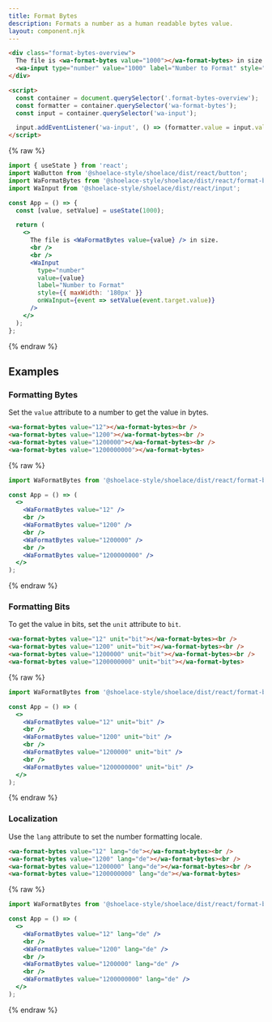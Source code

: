 ```yaml
---
title: Format Bytes
description: Formats a number as a human readable bytes value.
layout: component.njk
---
```


```html {.example}
<div class="format-bytes-overview">
  The file is <wa-format-bytes value="1000"></wa-format-bytes> in size. <br /><br />
  <wa-input type="number" value="1000" label="Number to Format" style="max-width: 180px;"></wa-input>
</div>

<script>
  const container = document.querySelector('.format-bytes-overview');
  const formatter = container.querySelector('wa-format-bytes');
  const input = container.querySelector('wa-input');

  input.addEventListener('wa-input', () => (formatter.value = input.value || 0));
</script>
```

{% raw %}
```jsx {.react}
import { useState } from 'react';
import WaButton from '@shoelace-style/shoelace/dist/react/button';
import WaFormatBytes from '@shoelace-style/shoelace/dist/react/format-bytes';
import WaInput from '@shoelace-style/shoelace/dist/react/input';

const App = () => {
  const [value, setValue] = useState(1000);

  return (
    <>
      The file is <WaFormatBytes value={value} /> in size.
      <br />
      <br />
      <WaInput
        type="number"
        value={value}
        label="Number to Format"
        style={{ maxWidth: '180px' }}
        onWaInput={event => setValue(event.target.value)}
      />
    </>
  );
};
```
{% endraw %}

## Examples

### Formatting Bytes

Set the `value` attribute to a number to get the value in bytes.

```html {.example}
<wa-format-bytes value="12"></wa-format-bytes><br />
<wa-format-bytes value="1200"></wa-format-bytes><br />
<wa-format-bytes value="1200000"></wa-format-bytes><br />
<wa-format-bytes value="1200000000"></wa-format-bytes>
```

{% raw %}
```jsx {.react}
import WaFormatBytes from '@shoelace-style/shoelace/dist/react/format-bytes';

const App = () => (
  <>
    <WaFormatBytes value="12" />
    <br />
    <WaFormatBytes value="1200" />
    <br />
    <WaFormatBytes value="1200000" />
    <br />
    <WaFormatBytes value="1200000000" />
  </>
);
```
{% endraw %}

### Formatting Bits

To get the value in bits, set the `unit` attribute to `bit`.

```html {.example}
<wa-format-bytes value="12" unit="bit"></wa-format-bytes><br />
<wa-format-bytes value="1200" unit="bit"></wa-format-bytes><br />
<wa-format-bytes value="1200000" unit="bit"></wa-format-bytes><br />
<wa-format-bytes value="1200000000" unit="bit"></wa-format-bytes>
```

{% raw %}
```jsx {.react}
import WaFormatBytes from '@shoelace-style/shoelace/dist/react/format-bytes';

const App = () => (
  <>
    <WaFormatBytes value="12" unit="bit" />
    <br />
    <WaFormatBytes value="1200" unit="bit" />
    <br />
    <WaFormatBytes value="1200000" unit="bit" />
    <br />
    <WaFormatBytes value="1200000000" unit="bit" />
  </>
);
```
{% endraw %}

### Localization

Use the `lang` attribute to set the number formatting locale.

```html {.example}
<wa-format-bytes value="12" lang="de"></wa-format-bytes><br />
<wa-format-bytes value="1200" lang="de"></wa-format-bytes><br />
<wa-format-bytes value="1200000" lang="de"></wa-format-bytes><br />
<wa-format-bytes value="1200000000" lang="de"></wa-format-bytes>
```

{% raw %}
```jsx {.react}
import WaFormatBytes from '@shoelace-style/shoelace/dist/react/format-bytes';

const App = () => (
  <>
    <WaFormatBytes value="12" lang="de" />
    <br />
    <WaFormatBytes value="1200" lang="de" />
    <br />
    <WaFormatBytes value="1200000" lang="de" />
    <br />
    <WaFormatBytes value="1200000000" lang="de" />
  </>
);
```
{% endraw %}
